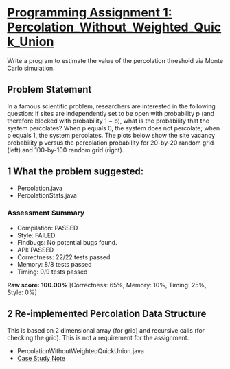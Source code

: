 # [Programming Assignment 1: Percolation_Without_Weighted_Quick_Union](http://coursera.cs.princeton.edu/algs4/assignments/percolation.html)

Write a program to estimate the value of the percolation threshold via Monte Carlo simulation.


## Problem Statement 

In a famous scientific problem, researchers are interested in the following question: if sites are independently set to be open with probability p (and therefore blocked with probability 1 − p), what is the probability that the system percolates? When p equals 0, the system does not percolate; when p equals 1, the system percolates. The plots below show the site vacancy probability p versus the percolation probability for 20-by-20 random grid (left) and 100-by-100 random grid (right).


## 1 What the problem suggested:

* Percolation.java
* PercolationStats.java 

### Assessment Summary

* Compilation:  PASSED
* Style:        FAILED
* Findbugs:     No potential bugs found.
* API:          PASSED
* Correctness:  22/22 tests passed
* Memory:       8/8 tests passed
* Timing:       9/9 tests passed

**Raw score: 100.00%** [Correctness: 65%, Memory: 10%, Timing: 25%, Style: 0%]


## 2 Re-implemented Percolation Data Structure
 
This is based on 2 dimensional array (for grid) and recursive calls (for checking the grid).
This is not a requirement for the assignment.

* PercolationWithoutWeightedQuickUnion.java
* [Case Study Note](http://introcs.cs.princeton.edu/java/lectures/24percolation-2x2.pdf)

